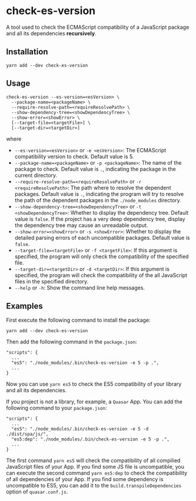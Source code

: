 # check-es-version

A tool used to check the ECMAScript compatibility of a JavaScript package and
all its dependencies **recursively**.

## Installation

```
yarn add --dev check-es-version
```

## Usage

```
check-es-version --es-version=<esVersion> \
  --package-name=<packageName> \
  --require-resolve-path=<requireResolvePath> \
  --show-dependency-tree=<showDependencyTree> \
  --show-error=<showError> \
  [--target-file=<targetFile>] \
  [--target-dir=<targetDir>]
```

where

- `--es-version=<esVersion>` or `-e <esVersion>`: The ECMAScript compatibility
version to check. Default value is 5.
- `--package-name=<packageName>` or `-p <packageName>`: The name of the package to
check. Default value is `.`, indicating the package in the current directory.
- `--require-resolve-path=<requireResolvePath>` or `-r <requireResolvePath>`:
The path where to resolve the dependent packages. Default value is `.`,
indicating the program will try to resolve the path of the dependent packages
in the `./node_modules` directory.
- `--show-dependency-tree=<showDependencyTree>` or `-t <showDependencyTree>`:
Whether to display the dependency tree. Default value is `false`. If the project
has a very deep dependency tree, display the dependency tree may cause an
unreadable output.
- `--show-error=<showError>` or `-s <showError>`: Whether to display the
detailed parsing errors of each uncompatible packages. Default value is `false`.
- `--target-file=<targetFile>` or `-f <targetFile>`: If this argument is
specified, the program will only check the compatibility of the specified file.
- `--target-dir=<targetDir>` or `-d <targetDir>`: If this argument is specified,
the program will check the compatibility of the all JavaScript files in the
specified directory.
- `--help` or `-h`: Show the command line help messages.

## Examples

First execute the following command to install the package:
```
yarn add --dev check-es-version
```

Then add the following command in the `package.json`:

```
"scripts": {
  ...
  "es5": "./node_modules/.bin/check-es-version -e 5 -p .",
  ...
}
```

Now you can use `yarn es5` to check the ES5 compatibility of your library and all
its dependencies.

If you project is not a library, for example, a `Quasar` App. You can add the
following command to your `package.json`:

```
"scripts": {
  ...
  "es5": "./node_modules/.bin/check-es-version -e 5 -d ./dist/spa/js/",
  "es5:dep": "./node_modules/.bin/check-es-version -e 5 -p .",
  ...
}
```

The first command `yarn es5` will check the compatibility of all compilied
JavaScript files of your App. If you find some JS file is uncompatible, you can
execute the second command `yarn es5:dep` to check the compatibility of all
dependencies of your App. If you find some dependency is uncompatible to ES5,
you can add it to the `build.transpileDependencies` option of `quasar.conf.js`.
